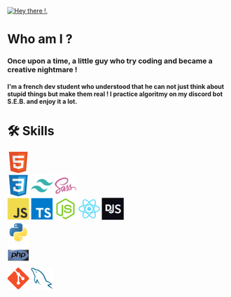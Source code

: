 [![Hey there !, ](https://pimp-my-readme-next.vercel.app/api/wavy-banner?subtitle=You%20found%20me%20%21&title=Aldric%20Vendas)](https://pimp-my-readme-next.vercel.app)

# Who am I ?
### Once upon a time, a little guy who try coding and became a creative nightmare !
#### I'm a french dev student who understood that he can not just think about stupid things but make them real ! I practice algoritmy on my discord bot S.E.B. and enjoy it a lot.

# 🛠 Skills
<div align="left">
    <a href="https://developer.mozilla.org/en-US/docs/Web/HTML"><img src="assets/html.svg" width="50" /></a>
    <br />
    <a href="https://developer.mozilla.org/fr/docs/Web/CSS"><img src="assets/css.svg" width="50" /></a>
    <a href="https://v2.tailwindcss.com/docs"><img src="assets/tailwind.svg" width="50" /></a>
    <a href="https://sass-lang.com/documentation/"><img src="assets/sass.svg" width="50" /></a>
    <br />
    <a href="https://developer.mozilla.org/en-US/docs/Web/JavaScript"><img src="assets/javascript.svg" width="50" /></a>
    <a href="https://www.typescriptlang.org"><img src="assets/ts.svg" width="50" /></a>
    <a href="https://nodejs.org/api/"><img src="assets/nodejs.svg" width="50" /></a>
    <a href="https://react.dev"><img src="assets/react.svg" width="50" /></a>
    <a href="https://discordjs.guide/"><img src="assets/discordjs.svg" width="50" /></a>
    <br />
    <a href="https://www.w3schools.com/python/"><img src="assets/python.svg" width="50" /></a>
    <br />
    <a href="https://www.php.net/manual/index.php"><img src="assets/php.svg" width="50" /></a>
    <br />
    <a href="https://git-scm.com"><img src="assets/git.svg" width="50" /></a>
    <a href="https://dev.mysql.com"><img src="assets/sql.svg" width="50" /></a>
</div>

#